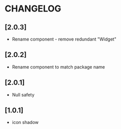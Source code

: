 # CHANGELOG

## [2.0.3]

- Rename component - remove redundant "Widget"

## [2.0.2]

- Rename component to match package name

## [2.0.1]

- Null safety

## [1.0.1]

- icon shadow
